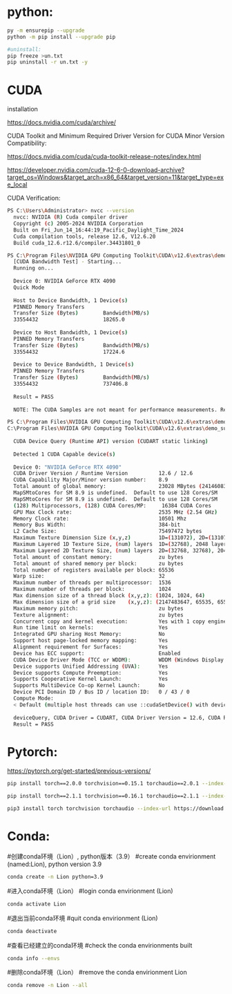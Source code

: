 # python:

```bash
py -m ensurepip --upgrade
python -m pip install --upgrade pip

#uninstall:
pip freeze >un.txt
pip uninstall -r un.txt -y
```

# CUDA


installation

  https://docs.nvidia.com/cuda/archive/
  
  CUDA Toolkit and Minimum Required Driver Version for CUDA Minor Version Compatibility:
  
  https://docs.nvidia.com/cuda/cuda-toolkit-release-notes/index.html
  
  https://developer.nvidia.com/cuda-12-6-0-download-archive?target_os=Windows&target_arch=x86_64&target_version=11&target_type=exe_local


CUDA Verification:

```bash
PS C:\Users\Administrator> nvcc --version
  nvcc: NVIDIA (R) Cuda compiler driver
  Copyright (c) 2005-2024 NVIDIA Corporation
  Built on Fri_Jun_14_16:44:19_Pacific_Daylight_Time_2024
  Cuda compilation tools, release 12.6, V12.6.20
  Build cuda_12.6.r12.6/compiler.34431801_0

PS C:\Program Files\NVIDIA GPU Computing Toolkit\CUDA\v12.6\extras\demo_suite> .\bandwidthTest.exe
  [CUDA Bandwidth Test] - Starting...
  Running on...
  
  Device 0: NVIDIA GeForce RTX 4090
  Quick Mode
  
  Host to Device Bandwidth, 1 Device(s)
  PINNED Memory Transfers
  Transfer Size (Bytes)        Bandwidth(MB/s)
  33554432                     18265.0
  
  Device to Host Bandwidth, 1 Device(s)
  PINNED Memory Transfers
  Transfer Size (Bytes)        Bandwidth(MB/s)
  33554432                     17224.6
  
  Device to Device Bandwidth, 1 Device(s)
  PINNED Memory Transfers
  Transfer Size (Bytes)        Bandwidth(MB/s)
  33554432                     737406.8
  
  Result = PASS
  
  NOTE: The CUDA Samples are not meant for performance measurements. Results may vary when GPU Boost is enabled.

PS C:\Program Files\NVIDIA GPU Computing Toolkit\CUDA\v12.6\extras\demo_suite> .\deviceQuery.exe
C:\Program Files\NVIDIA GPU Computing Toolkit\CUDA\v12.6\extras\demo_suite\deviceQuery.exe Starting...
  
  CUDA Device Query (Runtime API) version (CUDART static linking)
  
  Detected 1 CUDA Capable device(s)
  
  Device 0: "NVIDIA GeForce RTX 4090"
  CUDA Driver Version / Runtime Version          12.6 / 12.6
  CUDA Capability Major/Minor version number:    8.9
  Total amount of global memory:                 23028 MBytes (24146083840 bytes)
  MapSMtoCores for SM 8.9 is undefined.  Default to use 128 Cores/SM
  MapSMtoCores for SM 8.9 is undefined.  Default to use 128 Cores/SM
  (128) Multiprocessors, (128) CUDA Cores/MP:     16384 CUDA Cores
  GPU Max Clock rate:                            2535 MHz (2.54 GHz)
  Memory Clock rate:                             10501 Mhz
  Memory Bus Width:                              384-bit
  L2 Cache Size:                                 75497472 bytes
  Maximum Texture Dimension Size (x,y,z)         1D=(131072), 2D=(131072, 65536), 3D=(16384, 16384, 16384)
  Maximum Layered 1D Texture Size, (num) layers  1D=(32768), 2048 layers
  Maximum Layered 2D Texture Size, (num) layers  2D=(32768, 32768), 2048 layers
  Total amount of constant memory:               zu bytes
  Total amount of shared memory per block:       zu bytes
  Total number of registers available per block: 65536
  Warp size:                                     32
  Maximum number of threads per multiprocessor:  1536
  Maximum number of threads per block:           1024
  Max dimension size of a thread block (x,y,z): (1024, 1024, 64)
  Max dimension size of a grid size    (x,y,z): (2147483647, 65535, 65535)
  Maximum memory pitch:                          zu bytes
  Texture alignment:                             zu bytes
  Concurrent copy and kernel execution:          Yes with 1 copy engine(s)
  Run time limit on kernels:                     Yes
  Integrated GPU sharing Host Memory:            No
  Support host page-locked memory mapping:       Yes
  Alignment requirement for Surfaces:            Yes
  Device has ECC support:                        Enabled
  CUDA Device Driver Mode (TCC or WDDM):         WDDM (Windows Display Driver Model)
  Device supports Unified Addressing (UVA):      Yes
  Device supports Compute Preemption:            Yes
  Supports Cooperative Kernel Launch:            Yes
  Supports MultiDevice Co-op Kernel Launch:      No
  Device PCI Domain ID / Bus ID / location ID:   0 / 43 / 0
  Compute Mode:
  < Default (multiple host threads can use ::cudaSetDevice() with device simultaneously) >
  
  deviceQuery, CUDA Driver = CUDART, CUDA Driver Version = 12.6, CUDA Runtime Version = 12.6, NumDevs = 1, Device0 = NVIDIA GeForce RTX 4090
  Result = PASS
```


# Pytorch:
https://pytorch.org/get-started/previous-versions/

```bash
pip install torch==2.0.0 torchvision==0.15.1 torchaudio==2.0.1 --index-url https://download.pytorch.org/whl/cu118

pip install torch==2.1.1 torchvision==0.16.1 torchaudio==2.1.1 --index-url https://download.pytorch.org/whl/cu121

pip3 install torch torchvision torchaudio --index-url https://download.pytorch.org/whl/cu118
```


# Conda:

#创建conda环境（Lion）, python版本（3.9）
#create conda envirionment (named:Lion), python version 3.9

```bash
conda create -n Lion python=3.9
```

#进入conda环境（Lion）
#login conda envirionment (Lion)

```bash
conda activate Lion
```

#退出当前conda环境
#quit conda envirionment (Lion)

```bash
conda deactivate
```

#查看已经建立的conda环境
#check the conda envirionments built

```bash
conda info --envs
```

#删除conda环境（Lion）
#remove the conda envirionment Lion

```bash
conda remove -n Lion --all
```
